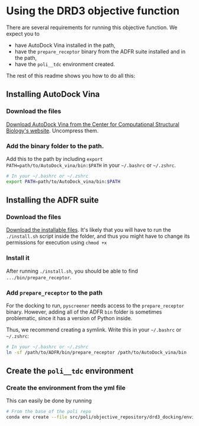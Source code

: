 # Using the DRD3 objective function

There are several requirements for running this objective function. We expect you to

- have AutoDock Vina installed in the path,
- have the `prepare_receptor` binary from the ADFR suite installed and in the path,
- have the `poli__tdc` environment created.

The rest of this readme shows you how to do all this:

## Installing AutoDock Vina

### Download the files

[Download AutoDock Vina from the Center for Computational Structural Biology's website](https://vina.scripps.edu/downloads/). Uncompress them.

### Add the binary folder to the path.

Add this to the path by including `export PATH=path/to/AutoDock_vina/bin:$PATH` in your `~/.bashrc` or `~/.zshrc`.

```bash
# In your ~/.bashrc or ~/.zshrc
export PATH=path/to/AutoDock_vina/bin:$PATH
```

## Installing the ADFR suite

### Download the files

[Download the installable files](https://ccsb.scripps.edu/adfr/downloads/). It's likely that you will have to run the `./install.sh` script inside the folder, and thus you might have to change its permissions for execution using `chmod +x`

### Install it

After running `./install.sh`, you should be able to find `.../bin/prepare_receptor`.

### Add `prepare_receptor` to the path

For the docking to run, `pyscreener` needs access to the `prepare_receptor` binary. However, adding all of the ADFR `bin` folder is sometimes problematic, since it has a version of Python inside.

Thus, we recommend creating a symlink. Write this in your `~/.bashrc` or `~/.zshrc`:

```bash
# In your ~/.bashrc or ~/.zshrc
ln -sf /path/to/ADFR/bin/prepare_receptor /path/to/AutoDock_vina/bin
```

## Create the `poli__tdc` environment

### Create the environment from the yml file

This can easily be done by running

```bash
# From the base of the poli repo
conda env create --file src/poli/objective_repository/drd3_docking/environment.yml
```
